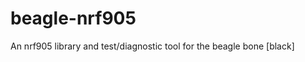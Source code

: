 beagle-nrf905
=============

An nrf905 library and test/diagnostic tool for the beagle bone [black]

